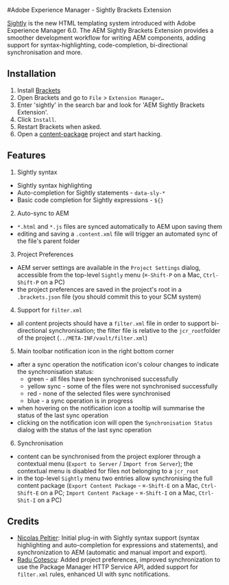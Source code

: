 #Adobe Experience Manager - Sightly Brackets Extension

[Sightly](Sightly|http://docs.adobe.com/content/docs/en/aem/6-0/develop/sightly.html "Sightly") is the new HTML templating system introduced
with Adobe Experience Manager 6.0. The AEM Sightly Brackets Extension provides a smoother development workflow for writing AEM components,
adding support for syntax-highlighting, code-completion, bi-directional synchronisation and
more.

## Installation
1. Install [Brackets](http://brackets.io)
2. Open Brackets and go to `File` > `Extension Manager…`
3. Enter 'sightly' in the search bar and look for 'AEM Sightly Brackets Extension'.
4. Click `Install`.
5. Restart Brackets when asked.
6. Open a [content-package](http://docs.adobe.com/docs/en/aem/6-0/administer/content/package-manager.html "How to Work With Packages")
  project and start hacking.

## Features
1. Sightly syntax
  * Sightly syntax highlighting
  * Auto-completion for Sightly statements - `data-sly-*`
  * Basic code completion for Sightly expressions - `${}`
2. Auto-sync to AEM
  * `*.html` and `*.js` files are synced automatically to AEM upon saving them
  * editing and saving a `.content.xml` file will trigger an automated sync of the file's parent folder
3. Project Preferences
  * AEM server settings are available in the `Project Settings` dialog, accessible from the top-level `Sightly` menu (`⌘-Shift-P` on a Mac,
  `Ctrl-Shift-P` on a PC)
  * the project preferences are saved in the project's root in a `.brackets.json` file (you should commit this to your SCM system)
4. Support for `filter.xml`
  * all content projects should have a `filter.xml` file in order to support bi-directional synchronisation; the filter file is relative to
  the `jcr_root`folder of the project (`../META-INF/vault/filter.xml`)
5. Main toolbar notification icon in the right bottom corner
  * after a sync operation the notification icon's colour changes to indicate the synchronisation status:
    * green - all files have been synchronised successfully
    * yellow sync - some of the files were not synchronised successfully
    * red - none of the selected files were synchronised
    * blue - a sync operation is in progress
  * when hovering on the notification icon a tooltip will summarise the status of the last sync operation
  * clicking on the notification icon will open the `Synchronisation Status` dialog with the status of the last sync operation
6. Synchronisation
  * content can be synchronised from the project explorer through a contextual menu (`Export to Server` / `Import from Server`); the
  contextual menu is disabled for files not belonging to a `jcr_root`
  * in the top-level `Sightly` menu two entries allow synchronising the full content package (`Export Content Package` - `⌘-Shift-E` on a
  Mac, `Ctrl-Shift-E` on a PC; `Import Content Package` - `⌘-Shift-I` on a Mac, `Ctrl-Shit-I` on a PC)

## Credits
* [Nicolas Peltier](https://github.com/nicolasATadobe): Initial plug-in with Sightly syntax support (syntax highlighting and auto-completion for expressions and statements), and synchronization to AEM (automatic and manual import and export).
* [Radu Cotescu](raducotescu): Added project preferences, improved synchronization to use the Package Manager HTTP Service API, added support for `filter.xml` rules, enhanced UI with sync notifications.
